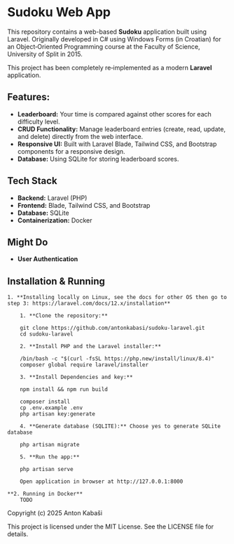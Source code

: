 # Sudoku Web App

This repository contains a web-based **Sudoku** application built using Laravel. Originally developed in C# using Windows Forms (in Croatian) for an Object‑Oriented Programming course at the Faculty of Science, University of Split in 2015.

This project has been completely re‑implemented as a modern **Laravel** application.


## Features:
- **Leaderboard:** Your time is compared against other scores for each difficulty level.
- **CRUD Functionality:** Manage leaderboard entries (create, read, update, and delete) directly from the web interface.
- **Responsive UI:** Built with Laravel Blade, Tailwind CSS, and Bootstrap components for a responsive design.
- **Database:** Using SQLite for storing leaderboard scores.

## Tech Stack

- **Backend:** Laravel (PHP)
- **Frontend:** Blade, Tailwind CSS, and Bootstrap
- **Database:** SQLite 
- **Containerization:** Docker

## Might Do
- **User Authentication**

## Installation & Running

    1. **Installing locally on Linux, see the docs for other OS then go to step 3: https://laravel.com/docs/12.x/installation**
        
        1. **Clone the repository:**

        git clone https://github.com/antonkabasi/sudoku-laravel.git
        cd sudoku-laravel
        
        2. **Install PHP and the Laravel installer:**
        
        /bin/bash -c "$(curl -fsSL https://php.new/install/linux/8.4)"
        composer global require laravel/installer

        3. **Install Dependencies and key:**

        npm install && npm run build

        composer install
        cp .env.example .env
        php artisan key:generate  

        4. **Generate database (SQLITE):** Choose yes to generate SQLite database

        php artisan migrate

        5. **Run the app:**

        php artisan serve

        Open application in browser at http://127.0.0.1:8000

    **2. Running in Docker**
        TODO



Copyright (c) 2025 Anton Kabaši

This project is licensed under the MIT License. See the LICENSE file for details.
